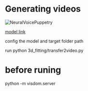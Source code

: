 # Generating videos

![NeuralVoicePuppetry](media/teaser.jpg "NeuralVoicePuppetry")

[model link](https://drive.google.com/file/d/1xM6nC2artsypZMTwA0kcnj_3K_psbx3X/view?usp=sharing)

config the model and target folder path

run python 3d_fitting/transfer2video.py

# before runing
python -m visdom.server